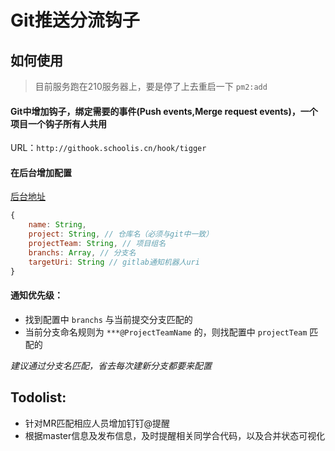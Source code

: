 # Git推送分流钩子

## 如何使用
> 目前服务跑在210服务器上，要是停了上去重启一下 `pm2:add`

#### Git中增加钩子，绑定需要的事件(Push events,Merge request events)，一个项目一个钩子所有人共用

URL：`http://githook.schoolis.cn/hook/tigger`

#### 在后台增加配置
[后台地址](http://githook.schoolis.cn/webhook.html)

```js
{
    name: String,
    project: String, // 仓库名（必须与git中一致）
    projectTeam: String, // 项目组名
    branchs: Array, // 分支名
    targetUri: String // gitlab通知机器人uri
}
```


#### 通知优先级：

- 找到配置中 `branchs` 与当前提交分支匹配的
- 当前分支命名规则为 `***@ProjectTeamName` 的，则找配置中 `projectTeam` 匹配的

*建议通过分支名匹配，省去每次建新分支都要来配置*

## Todolist:

 + 针对MR匹配相应人员增加钉钉@提醒
 + 根据master信息及发布信息，及时提醒相关同学合代码，以及合并状态可视化